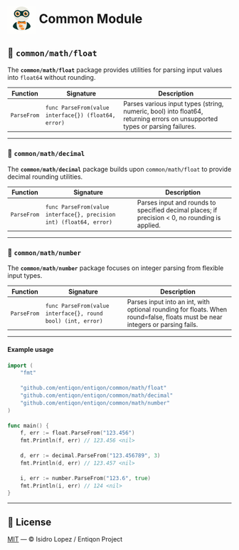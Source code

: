 <h1><img src="https://github.com/entiqon/entiqon/blob/main/assets/entiqon_sharicon.png?raw=true" align="center" height="64" width="64"> Common Module</h1>

## 🧩 `common/math/float`

The **`common/math/float`** package provides utilities for parsing input values into `float64` without rounding.

| Function    | Signature                                            | Description                                                                                                                 |
|-------------|------------------------------------------------------|-----------------------------------------------------------------------------------------------------------------------------|
| `ParseFrom` | `func ParseFrom(value interface{}) (float64, error)` | Parses various input types (string, numeric, bool) into float64, returning errors on unsupported types or parsing failures. |

---

### 🧩 `common/math/decimal`

The **`common/math/decimal`** package builds upon `common/math/float` to provide decimal rounding utilities.

| Function    | Signature                                                           | Description                                                                                    |
|-------------|---------------------------------------------------------------------|------------------------------------------------------------------------------------------------|
| `ParseFrom` | `func ParseFrom(value interface{}, precision int) (float64, error)` | Parses input and rounds to specified decimal places; if precision < 0, no rounding is applied. |

---

### 🧩 `common/math/number`

The **`common/math/number`** package focuses on integer parsing from flexible input types.

| Function    | Signature                                                    | Description                                                                                                                   |
|-------------|--------------------------------------------------------------|-------------------------------------------------------------------------------------------------------------------------------|
| `ParseFrom` | `func ParseFrom(value interface{}, round bool) (int, error)` | Parses input into an int, with optional rounding for floats. When round=false, floats must be near integers or parsing fails. |

---

#### Example usage

```go
import (
    "fmt"
    
    "github.com/entiqon/entiqon/common/math/float"
    "github.com/entiqon/entiqon/common/math/decimal"
    "github.com/entiqon/entiqon/common/math/number"
)

func main() {
    f, err := float.ParseFrom("123.456")
    fmt.Println(f, err) // 123.456 <nil>
    
    d, err := decimal.ParseFrom("123.456789", 3)
    fmt.Println(d, err) // 123.457 <nil>
    
    i, err := number.ParseFrom("123.6", true)
    fmt.Println(i, err) // 124 <nil>
}
```

---

## 📄 License

[MIT](../../../LICENSE) — © Isidro Lopez / Entiqon Project
